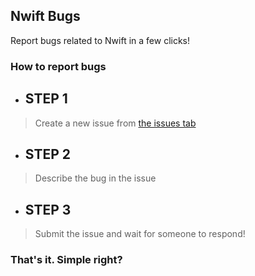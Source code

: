 ## Nwift Bugs

Report bugs related to Nwift in a few clicks!

### How to report bugs

- ## STEP 1

> Create a new issue from [the issues tab](/issues)

- ## STEP 2

> Describe the bug in the issue

- ## STEP 3

> Submit the issue and wait for someone to respond!

### That's it. Simple right?
